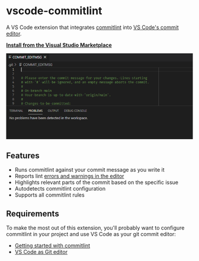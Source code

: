 # vscode-commitlint

A VS Code extension that integrates [commitlint](https://github.com/conventional-changelog/commitlint) into [VS Code's commit editor](https://code.visualstudio.com/docs/editor/versioncontrol#_vs-code-as-git-editor).

**[Install from the Visual Studio Marketplace](https://marketplace.visualstudio.com/items?itemName=joshbolduc.commitlint)**

![Animation of a commit message with linting issues being corrected](images/vscode-commitlint.png)

## Features

- Runs commitlint against your commit message as you write it
- Reports lint [errors and warnings in the editor](https://code.visualstudio.com/docs/editor/editingevolved#_errors-warnings)
- Highlights relevant parts of the commit based on the specific issue
- Autodetects commitlint configuration
- Supports all commitlint rules

## Requirements

To make the most out of this extension, you'll probably want to configure commitlint in your project and use VS Code as your git commit editor:

- [Getting started with commitlint](https://commitlint.js.org/#/?id=getting-started)
- [VS Code as Git editor](https://code.visualstudio.com/docs/editor/versioncontrol#_vs-code-as-git-editor)
